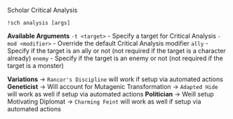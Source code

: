 Scholar Critical Analysis
 
`!sch analysis [args]`
 
__Available Arguments__
`-t <target>` - Specify a target for Critical Analysis
`-mod <modifier>` - Override the default Critical Analysis modifier
`ally` - Specify if the target is an ally or not (not required if the target is a character already)
`enemy` - Specify if the target is an enemy or not (not required if the target is a monster)
 
__Variations__
                -> `Rancor's Discipline` will work if setup via automated actions
**Geneticist**  -> Will account for Mutagenic Transformation
                -> `Adapted Hide` will work as well if setup via automated actions
**Politician**  -> Weill setup Motivating Diplomat
                -> `Charming Feint` will work as well if setup via automated actions